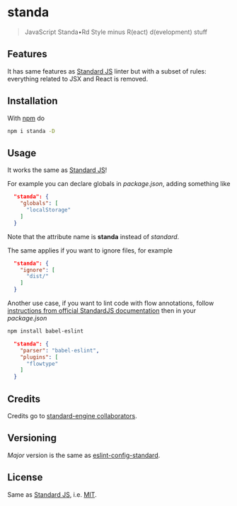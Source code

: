 # standa

> JavaScript Standa•Rd Style minus R(eact) d(evelopment) stuff

## Features

It has same features as [Standard JS](https://standardjs.com/) linter but
with a subset of rules: everything related to JSX and React is removed.

## Installation

With [npm](https://npmjs.org/) do

```bash
npm i standa -D
```

## Usage

It works the same as [Standard JS]!

For example you can declare globals in *package.json*, adding something like

```json
  "standa": {
    "globals": [
      "localStorage"
    ]
  }
```

Note that the attribute name is **standa** instead of *standard*.

The same applies if you want to ignore files, for example

```json
  "standa": {
    "ignore": [
      "dist/"
    ]
  }
```

Another use case, if you want to lint code with flow annotations, follow
[instructions from official StandardJS documentation](https://standardjs.com/#can-i-use-a-javascript-language-variant-like-flow-or-typescript)
then in your *package.json*

```bash
npm install babel-eslint
```

```json
  "standa": {
    "parser": "babel-eslint",
    "plugins": [
      "flowtype"
    ]
  }
```

## Credits

Credits go to [standard-engine collaborators](https://www.npmjs.com/package/standard-engine/access).

## Versioning

*Major* version is the same as [eslint-config-standard](https://github.com/standard/eslint-config-standard).

## License

Same as [Standard JS], i.e. [MIT](http://g14n.info/mit-license).

[Standard JS]: https://standardjs.com "StandardJS"
